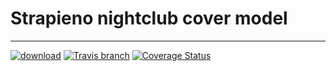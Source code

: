 # Strapieno nightclub cover model
---------

[![download](https://img.shields.io/packagist/dt/strapieno/str-nightclub-cover-model.svg?maxAge=2592000)](https://packagist.org/packages/strapieno/str-nightclub-cover-model) [![Travis branch](https://img.shields.io/travis/strapieno/str-nightclub-cover-model/develop.svg?maxAge=2592000)]()  [![Coverage Status](https://img.shields.io/coveralls/strapieno/str-nightclub-cover-model/develop.svg?style=flat-square)](https://coveralls.io/strapieno/str-nightclub-cover-model)